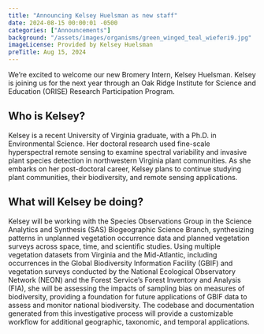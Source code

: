 ```yaml
---
title: "Announcing Kelsey Huelsman as new staff" 
date: 2024-08-15 00:00:01 -0500 
categories: ["Announcements"] 
background: "/assets/images/organisms/green_winged_teal_wieferi9.jpg"
imageLicense: Provided by Kelsey Huelsman
preTitle: Aug 15, 2024
---
```


We’re excited to welcome our new Bromery Intern, Kelsey Huelsman. Kelsey is joining us for the next year through an Oak Ridge Institute for Science and Education (ORISE) Research Participation Program.

## Who is Kelsey?

Kelsey is a recent University of Virginia graduate, with a Ph.D. in Environmental Science. Her doctoral research used fine-scale hyperspectral remote sensing to examine spectral 
variability and invasive plant species detection in northwestern Virginia plant communities. As she embarks on her post-doctoral career, Kelsey plans to continue studying plant communities, their biodiversity, and remote sensing applications.

## What will Kelsey be doing?

Kelsey will be working with the Species Observations Group in the Science Analytics and Synthesis (SAS) Biogeographic Science Branch, synthesizing patterns in unplanned vegetation occurrence data and planned vegetation surveys across space, time, and scientific studies. Using multiple vegetation datasets from Virginia and the Mid-Atlantic, including occurrences in the Global Biodiversity Information Facility (GBIF) and vegetation surveys conducted by the National Ecological Observatory Network (NEON) and the Forest Service’s Forest Inventory and Analysis (FIA), she will be assessing the impacts of sampling bias on measures of biodiversity, providing a foundation for future applications of GBIF data to assess and monitor national biodiversity. The codebase and documentation generated from this investigative process will provide a customizable workflow for additional geographic, taxonomic, and temporal applications.
